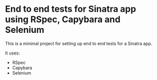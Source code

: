 # End to end tests for Sinatra app using RSpec, Capybara and Selenium

This is a minimal project for setting up end to end tests for a Sinatra app.

It uses:

- RSpec
- Capybara
- Selenium
